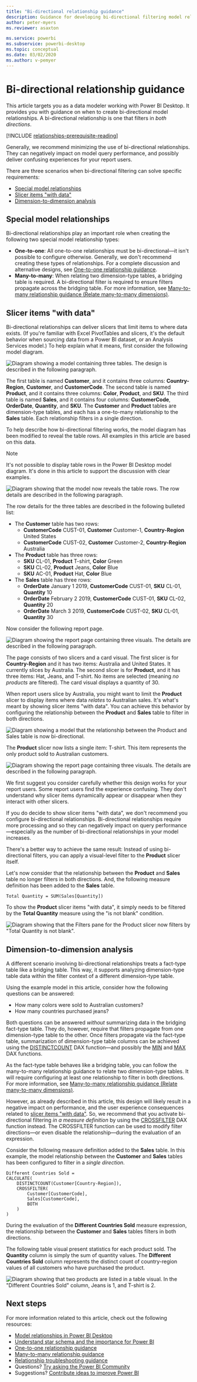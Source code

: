 ```yaml
---
title: "Bi-directional relationship guidance"
description: Guidance for developing bi-directional filtering model relationships.
author: peter-myers
ms.reviewer: asaxton

ms.service: powerbi
ms.subservice: powerbi-desktop
ms.topic: conceptual
ms.date: 03/02/2020
ms.author: v-pemyer
---
```


# Bi-directional relationship guidance

This article targets you as a data modeler working with Power BI Desktop. It provides you with guidance on when to create bi-directional model relationships. A bi-directional relationship is one that filters in _both directions_.

[!INCLUDE [relationships-prerequisite-reading](includes/relationships-prerequisite-reading.md)]

Generally, we recommend minimizing the use of bi-directional relationships. They can negatively impact on model query performance, and possibly deliver confusing experiences for your report users.

There are three scenarios when bi-directional filtering can solve specific requirements:

- [Special model relationships](#special-model-relationships)
- [Slicer items "with data"](#slicer-items-with-data)
- [Dimension-to-dimension analysis](#dimension-to-dimension-analysis)

## Special model relationships

Bi-directional relationships play an important role when creating the following two special model relationship types:

- **One-to-one**: All one-to-one relationships must be bi-directional—it isn't possible to configure otherwise. Generally, we don't recommend creating these types of relationships. For a complete discussion and alternative designs, see [One-to-one relationship guidance](relationships-one-to-one.md).
- **Many-to-many**: When relating two dimension-type tables, a bridging table is required. A bi-directional filter is required to ensure filters propagate across the bridging table. For more information, see [Many-to-many relationship guidance (Relate many-to-many dimensions)](relationships-many-to-many.md#relate-many-to-many-dimensions).

## Slicer items "with data"

Bi-directional relationships can deliver slicers that limit items to where data exists. (If you're familiar with Excel PivotTables and slicers, it's the default behavior when sourcing data from a Power BI dataset, or an Analysis Services model.) To help explain what it means, first consider the following model diagram.

![Diagram showing a model containing three tables. The design is described in the following paragraph.](media/relationships-bidirectional-filtering/sales-model-diagram.png)

The first table is named **Customer**, and it contains three columns: **Country-Region**, **Customer**, and **CustomerCode**. The second table is named **Product**, and it contains three columns: **Color**, **Product**, and **SKU**. The third table is named **Sales**, and it contains four columns: **CustomerCode**, **OrderDate**, **Quantity**, and **SKU**. The **Customer** and **Product** tables are dimension-type tables, and each has a one-to-many relationship to the **Sales** table. Each relationship filters in a single direction.

To help describe how bi-directional filtering works, the model diagram has been modified to reveal the table rows. All examples in this article are based on this data.

> [!NOTE]
> It's not possible to display table rows in the Power BI Desktop model diagram. It's done in this article to support the discussion with clear examples.

![Diagram showing that the model now reveals the table rows. The row details are described in the following paragraph.](media/relationships-bidirectional-filtering/sales-model-diagram-rows.png)

The row details for the three tables are described in the following bulleted list:

- The **Customer** table has two rows:
  - **CustomerCode** CUST-01, **Customer** Customer-1, **Country-Region** United States
  - **CustomerCode** CUST-02, **Customer** Customer-2, **Country-Region** Australia
- The **Product** table has three rows:
  - **SKU** CL-01, **Product** T-shirt, **Color** Green
  - **SKU** CL-02, **Product** Jeans, **Color** Blue
  - **SKU** AC-01, **Product** Hat, **Color** Blue
- The **Sales** table has three rows:
  - **OrderDate** January 1 2019, **CustomerCode** CUST-01, **SKU** CL-01, **Quantity** 10
  - **OrderDate** February 2 2019, **CustomerCode** CUST-01, **SKU** CL-02, **Quantity** 20
  - **OrderDate** March 3 2019, **CustomerCode** CUST-02, **SKU** CL-01, **Quantity** 30

Now consider the following report page.

![Diagram showing the report page containing three visuals. The details are described in the following paragraph.](media/relationships-bidirectional-filtering/sales-report-no-bi-directional-filter.png)

The page consists of two slicers and a card visual. The first slicer is for **Country-Region** and it has two items: Australia and United States. It currently slices by Australia. The second slicer is for **Product**, and it has three items: Hat, Jeans, and T-shirt. No items are selected (meaning _no products_ are filtered). The card visual displays a quantity of 30.

When report users slice by Australia, you might want to limit the **Product** slicer to display items where data _relates_ to Australian sales. It's what's meant by showing slicer items "with data". You can achieve this behavior by configuring the relationship between the **Product** and **Sales** table to filter in both directions.

![Diagram showing a model that the relationship between the Product and Sales table is now bi-directional.](media/relationships-bidirectional-filtering/sales-model-diagram-rows-bi-directional-filter.png)

The **Product** slicer now lists a single item: T-shirt. This item represents the only product sold to Australian customers.

![Diagram showing the report page containing three visuals. The details are described in the following paragraph.](media/relationships-bidirectional-filtering/sales-report-bi-directional-filter.png)

We first suggest you consider carefully whether this design works for your report users. Some report users find the experience confusing. They don't understand why slicer items dynamically appear or disappear when they interact with other slicers.

If you do decide to show slicer items "with data", we don't recommend you configure bi-directional relationships. Bi-directional relationships require more processing and so they can negatively impact on query performance—especially as the number of bi-directional relationships in your model increases.

There's a better way to achieve the same result: Instead of using bi-directional filters, you can apply a visual-level filter to the **Product** slicer itself.

Let's now consider that the relationship between the **Product** and **Sales** table no longer filters in both directions. And, the following measure definition has been added to the **Sales** table.

```dax
Total Quantity = SUM(Sales[Quantity])
```

To show the **Product** slicer items "with data", it simply needs to be filtered by the **Total Quantity** measure using the "is not blank" condition.

![Diagram showing that the Filters pane for the Product slicer now filters by "Total Quantity is not blank".](media/relationships-bidirectional-filtering/filter-product-slicer-measure-is-not-blank.png)

## Dimension-to-dimension analysis

A different scenario involving bi-directional relationships treats a fact-type table like a bridging table. This way, it supports analyzing dimension-type table data within the filter context of a different dimension-type table.

Using the example model in this article, consider how the following questions can be answered:

- How many colors were sold to Australian customers?
- How many countries purchased jeans?

Both questions can be answered _without_ summarizing data in the bridging fact-type table. They do, however, require that filters propagate from one dimension-type table to the other. Once filters propagate via the fact-type table, summarization of dimension-type table columns can be achieved using the [DISTINCTCOUNT](/dax/distinctcount-function-dax) DAX function—and possibly the [MIN](/dax/min-function-dax) and [MAX](/dax/max-function-dax) DAX functions.

As the fact-type table behaves like a bridging table, you can follow the many-to-many relationship guidance to relate two dimension-type tables. It will require configuring at least one relationship to filter in both directions. For more information, see [Many-to-many relationship guidance (Relate many-to-many dimensions)](relationships-many-to-many.md#relate-many-to-many-dimensions).

However, as already described in this article, this design will likely result in a negative impact on performance, and the user experience consequences related to [slicer items "with data"](#slicer-items-with-data). So, we recommend that you activate bi-directional filtering _in a measure definition_ by using the [CROSSFILTER](/dax/crossfilter-function) DAX function instead. The CROSSFILTER function can be used to modify filter directions—or even disable the relationship—during the evaluation of an expression.

Consider the following measure definition added to the **Sales** table. In this example, the model relationship between the **Customer** and **Sales** tables has been configured to filter in a _single direction_.

```dax
Different Countries Sold =
CALCULATE(
    DISTINCTCOUNT(Customer[Country-Region]),
    CROSSFILTER(
        Customer[CustomerCode],
        Sales[CustomerCode],
        BOTH
    )
)
```

During the evaluation of the **Different Countries Sold** measure expression, the relationship between the **Customer** and **Sales** tables filters in both directions.

The following table visual present statistics for each product sold. The **Quantity** column is simply the sum of quantity values. The **Different Countries Sold** column represents the distinct count of country-region values of all customers who have purchased the product.

![Diagram showing that two products are listed in a table visual. In the "Different Countries Sold" column, Jeans is 1, and T-shirt is 2.](media/relationships-bidirectional-filtering/country-sales-crossfilter-function.png)

## Next steps

For more information related to this article, check out the following resources:

- [Model relationships in Power BI Desktop](../transform-model/desktop-relationships-understand.md)
- [Understand star schema and the importance for Power BI](star-schema.md)
- [One-to-one relationship guidance](relationships-one-to-one.md)
- [Many-to-many relationship guidance](relationships-many-to-many.md)
- [Relationship troubleshooting guidance](relationships-troubleshoot.md)
- Questions? [Try asking the Power BI Community](https://community.powerbi.com/)
- Suggestions? [Contribute ideas to improve Power BI](https://ideas.powerbi.com/)